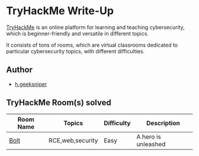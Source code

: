 

# TryHackMe Write-Up

[TryHackMe](https://tryhackme.com/) is an online platform for learning and teaching cybersecurity, which is beginner-friendly and versatile in different topics.

It consists of tons of rooms, which are virtual classrooms dedicated to particular cybersecurity topics, with different difficulties.

## Author

- [h.geeksniper](https://tryhackme.com/p/h.geeksniper)

## TryHackMe Room(s) solved

| Room Name                                                                                          | Topics                                          | Difficulty   | Description                                                                                                         |
| -------------------------------------------------------------------------------------------------- | ----------------------------------------------- | ------------ | ------------------------------------------------------------------------------------------------------------------- |
| [Bolt](https://github.com/geeksniper/my-TryHackMe-Writeups/tree/main/Bolt-walkthrough)         | RCE,web,security               | Easy         | A hero is unleashed                                             
